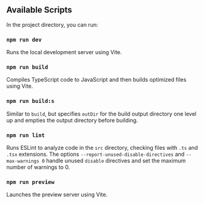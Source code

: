 ## Available Scripts

In the project directory, you can run:

### `npm run dev`

Runs the local development server using Vite.

### `npm run build`

Compiles TypeScript code to JavaScript and then builds optimized files using Vite.

### `npm run build:s`

Similar to `build`, but specifies `outDir` for the build output directory one level up and empties the output directory before building.

### `npm run lint`

Runs ESLint to analyze code in the `src` directory, checking files with `.ts` and `.tsx` extensions. The options `--report-unused-disable-directives` and `--max-warnings 0` handle unused `disable` directives and set the maximum number of warnings to 0.

### `npm run preview`

Launches the preview server using Vite.


